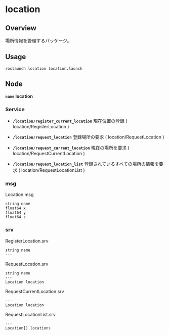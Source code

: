 # location
## Overview
場所情報を管理するパッケージ。

## Usage

```
roslaunch location location.launch
```

## Node
**`name` location**

### Service

* **`/location/register_current_location`** 現在位置の登録 ( location/RegisterLocation )

* **`/location/request_location`** 登録場所の要求 ( location/RequestLocation )

* **`/location/request_current_location`** 現在の場所を要求 ( location/RequestCurrentLocation )

* **`/location/request_location_list`** 登録されているすべての場所の情報を要求 ( location/RequestLocationList )


### msg
Location.msg

    string name
    float64 x
    float64 y
    float64 z

### srv
RegisterLocation.srv

    string name
    ---
RequestLocation.srv

    string name
    ---
    Location location
RequestCurrentLocation.srv

    ---
    Location location
RequestLocationList.srv

    ---
    Location[] locations